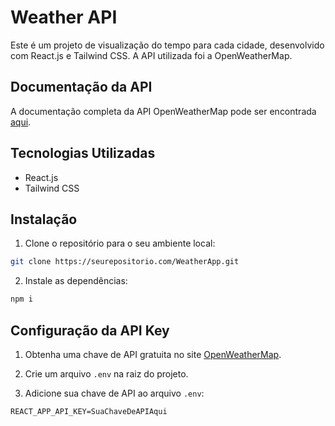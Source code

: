# Weather API

Este é um projeto de visualização do tempo para cada cidade, desenvolvido com React.js e Tailwind CSS. A API utilizada foi a OpenWeatherMap.

## Documentação da API

A documentação completa da API OpenWeatherMap pode ser encontrada [aqui](https://openweathermap.org/).

## Tecnologias Utilizadas

- React.js
- Tailwind CSS

## Instalação

1. Clone o repositório para o seu ambiente local:

```bash
git clone https://seurepositorio.com/WeatherApp.git
```

2. Instale as dependências:
```bash
npm i
```

## Configuração da API Key

1. Obtenha uma chave de API gratuita no site [OpenWeatherMap](https://openweathermap.org/appid).

2. Crie um arquivo `.env` na raiz do projeto.

3. Adicione sua chave de API ao arquivo `.env`:

```env
REACT_APP_API_KEY=SuaChaveDeAPIAqui
```
